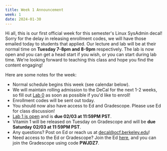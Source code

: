 ```yaml
---
title: Week 1 Announcement
week: 1
date: 2024-01-30
---
```


Hi all, this is our first official week for this semester's Linux SysAdmin
decal! Sorry for the delay in releasing enrollment codes, we will have those
emailed today to students that applied. Our lecture and lab will be at their
normal time on **Tuesday 7-8pm and 8-9pm** respectively. The lab is now open
and you can get a head start if you wish, or you can start during lab time.
We're looking forward to teaching this class and hope you find the content
engaging!

Here are some notes for the week:

- Normal schedule begins this week (see calendar below).
- We will maintain rolling admission to the DeCal for the next 1-2 weeks, so fill out [Lab 0](https://decal.ocf.berkeley.edu/lab0) as soon as possible if you'd like to enroll!
- Enrollment codes will be sent out today.
- You should now also have access to Ed and Gradescope. Please use Ed for class discussion!
- [Lab 1 is open](https://decal.ocf.berkeley.edu/labs/1) and is **due 02/03 at 11:59PM PST**.
- Vitamin 1 will be released on Tuesday on Gradescope and will be **due Saturday 02/03 at 11:59PM PST**.
- Any questions? Post on Ed or reach us at [decal@ocf.berkeley.edu](mailto:decal@ocf.berkeley.edu)!
- Need access to the Ed or Gradescope? Join the Ed [here](https://edstem.org/us/join/HXhawH), and you can join the Gradescope using code **PWJDZ7**.
